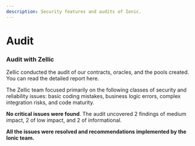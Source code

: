 ```yaml
---
description: Security features and audits of Ionic.
---
```


# Audit

### Audit with Zellic

Zellic conducted the audit of our contracts, oracles, and the pools created. You can read the detailed report here.

The Zellic team focused primarily on the following classes of security and reliability issues: basic coding mistakes, business logic errors, complex integration risks, and code maturity.

**No critical issues were found**. The audit uncovered 2 findings of medium impact, 2 of low impact, and 2 of informational.

**All the issues were resolved and recommendations implemented by the Ionic team.**
